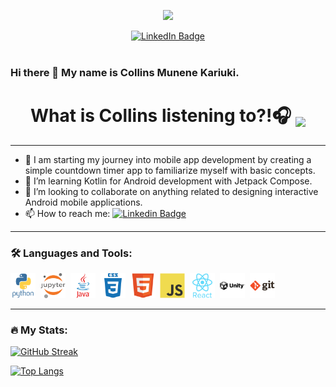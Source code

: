 <!-- The "Hello there" greeting -->
<p align="center">
  <img src="https://capsule-render.vercel.app/api?type=wave&height=300&color=gradient&text=Hello%20there%20😁&animation=fadeIn&textBg=false&fontAlign=45&fontAlignY=39"/>
</p>

<!-- LinkedIn badge that redirects to my official LinkedIn profile -->
<div id="badges" align="center">
  <a href="https://www.linkedin.com/in/collins-kariuki/">
    <img src="https://img.shields.io/badge/LinkedIn-blue?logo=linkedin&logoColor=white&style=for-the-badge" alt="LinkedIn Badge"/>
  </a>
</div>

<!-- The profile views button -->
<div id="badges" align="center">
  <img src="https://komarev.com/ghpvc/?username=Collins-kariuk&style=flat-square&color=blue" alt=""/>
</div>

### Hi there 👋 My name is Collins Munene Kariuki.

<!-- Spotify current listen -->
<h1 align="center">
  What is Collins listening to?!🎧
  <a><i style="font-size: 10px" class="bx bx-tada-hover">
                    <img src="https://spotify-github-profile.kittinanx.com/api/view?uid=bkls5hbbhstqeyes0l3tl9l9s&cover_image=true&theme=default&show_offline=true&background_color=121212&interchange=true&bar_color=53b14f&bar_color_cover=false)](https://spotify-github-profile.kittinanx.com/api/view?uid=bkls5hbbhstqeyes0l3tl9l9s&redirect=true)" align="middle"></img>
                    </i>
                  </a>
</h1>

---

- 🔭 I am starting my journey into mobile app development by creating a simple countdown timer app to familiarize myself with basic concepts.
- 🌱 I’m learning Kotlin for Android development with Jetpack Compose.
- 👯 I’m looking to collaborate on anything related to designing interactive Android mobile applications.
- 📫 How to reach me: [![Linkedin Badge](https://img.shields.io/badge/LinkedIn-blue?style=flat&logo=Linkedin&logoColor=white)](https://www.linkedin.com/in/collins-kariuki/)

---

### 🛠️ Languages and Tools:

<div>
  <img src="https://github.com/devicons/devicon/blob/master/icons/python/python-original-wordmark.svg" title="Python3" alt="Python3" width="40" height="40"/>&nbsp;
  <img src="https://github.com/devicons/devicon/blob/master/icons/jupyter/jupyter-original-wordmark.svg" title="Jupyter Notebook" alt="Jupyter" width="40" height="40"/>&nbsp;
  <img src="https://github.com/devicons/devicon/blob/master/icons/java/java-original-wordmark.svg" title="Java" alt="Java" width="40" height="40"/>&nbsp;
  <img src="https://github.com/devicons/devicon/blob/master/icons/css3/css3-plain-wordmark.svg"  title="CSS3" alt="CSS" width="40" height="40"/>&nbsp;
  <img src="https://github.com/devicons/devicon/blob/master/icons/html5/html5-original.svg" title="HTML5" alt="HTML" width="40" height="40"/>&nbsp;
  <img src="https://github.com/devicons/devicon/blob/master/icons/javascript/javascript-original.svg" title="JavaScript" alt="JavaScript" width="40" height="40"/>&nbsp;
  <img src="https://github.com/devicons/devicon/blob/master/icons/react/react-original-wordmark.svg" title="React" alt="React" width="40" height="40"/>&nbsp;
  <img src="https://github.com/devicons/devicon/blob/master/icons/unity/unity-original-wordmark.svg" title="Unity" alt="Unity" width="40" height="40"/>&nbsp;
  <img src="https://github.com/devicons/devicon/blob/master/icons/git/git-original-wordmark.svg" title="Git" **alt="Git" width="40" height="40"/>
</div>

---

### 🔥 My Stats:

<!-- [![GitHub Streak](http://github-readme-streak-stats.herokuapp.com?user=Collins-kariuk&theme=dark&background=000000)](https://git.io/streak-stats) -->

[![GitHub Streak](https://streak-stats.demolab.com?user=Collins-kariuk&theme=dark)](https://git.io/streak-stats)

<!-- [![GitHub Streak](https://streak-stats.demolab.com?user=Collins-kariuk&theme=transparent&hide_border=true)](https://git.io/streak-stats) -->

[![Top Langs](https://github-readme-stats.vercel.app/api/top-langs/?username=Collins-kariuk)](https://github.com/anuraghazra/github-readme-stats)
